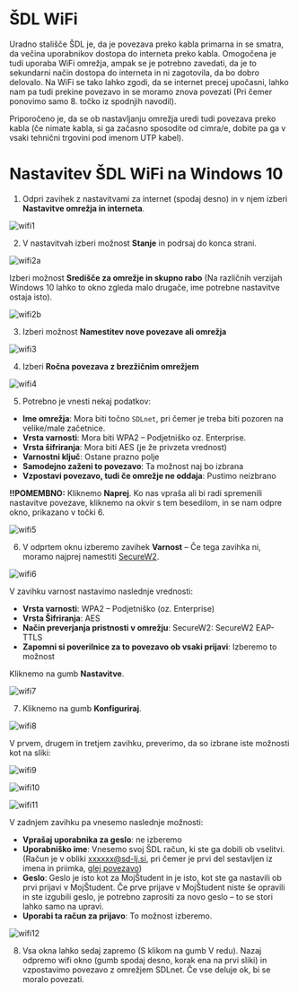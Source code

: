 # ŠDL WiFi

Uradno stališče ŠDL je, da je povezava preko kabla primarna in se smatra, 
da večina uporabnikov dostopa do interneta preko kabla. 
Omogočena je tudi uporaba WiFi omrežja, ampak se je potrebno 
zavedati, da je to sekundarni način dostopa do interneta in 
ni zagotovila, da bo dobro delovalo. Na WiFi se tako lahko zgodi, 
da se internet precej upočasni, lahko nam pa tudi prekine povezavo 
in se moramo znova povezati (Pri čemer ponovimo samo 8. točko iz 
spodnjih navodil).

Priporočeno je, da se ob nastavljanju omrežja uredi tudi povezava 
preko kabla (če nimate kabla, si ga začasno sposodite od cimra/e, 
dobite pa ga v vsaki tehnični trgovini pod imenom UTP kabel).


# Nastavitev ŠDL WiFi na Windows 10

1. Odpri zavihek z nastavitvami za internet (spodaj desno) in v 
   njem izberi **Nastavitve omrežja in interneta**.

![wifi1](../media/wifi/wifi1.png)

2. V nastavitvah izberi možnost **Stanje** in podrsaj do konca strani. 

![wifi2a](../media/wifi/wifi2a.png)

Izberi možnost **Središče za omrežje in skupno rabo** 
(Na različnih verzijah Windows 10 lahko to okno zgleda malo drugače, ime 
potrebne nastavitve ostaja isto).

![wifi2b](../media/wifi/wifi2b.png)

3. Izberi možnost **Namestitev nove povezave ali omrežja**

![wifi3](../media/wifi/wifi3.png)

4. Izberi **Ročna povezava z brezžičnim omrežjem**

![wifi4](../media/wifi/wifi4.png)

5. Potrebno je vnesti nekaj podatkov:

* **Ime omrežja**: Mora biti točno `SDLnet`, pri čemer je treba biti 
  pozoren na velike/male začetnice.
* **Vrsta varnosti**: Mora biti WPA2 – Podjetniško oz. Enterprise.
* **Vrsta šifriranja**: Mora biti AES (je že privzeta vrednost)
* **Varnostni ključ**: Ostane prazno polje
* **Samodejno zaženi to povezavo**: Ta možnost naj bo izbrana
* **Vzpostavi povezavo, tudi če omrežje ne oddaja**: Pustimo neizbrano

**!!POMEMBNO:**
Kliknemo **Naprej**. Ko nas vpraša ali bi radi spremenili nastavitve 
povezave, kliknemo na okvir s tem besedilom, in se nam odpre 
okno, prikazano v točki 6.

![wifi5](../media/wifi/wifi5.png)

6. V odprtem oknu izberemo zavihek **Varnost** – Če tega zavihka ni, 
   moramo najprej namestiti [SecureW2](./SecureW2.md).

![wifi6](../media/wifi/wifi6.png)

V zavihku varnost nastavimo naslednje vrednosti:

* **Vrsta varnosti**: WPA2 – Podjetniško (oz. Enterprise)
* **Vrsta Šifriranja**: AES
* **Način preverjanja pristnosti v omrežju**: SecureW2: SecureW2 EAP-TTLS
* **Zapomni si poverilnice za to povezavo ob vsaki prijavi**: 
  Izberemo to možnost

Kliknemo na gumb **Nastavitve**.

![wifi7](../media/wifi/wifi7.png)

7. Kliknemo na gumb **Konfiguriraj**.

![wifi8](../media/wifi/wifi8.png)

V prvem, drugem in tretjem zavihku, preverimo, da so izbrane iste 
možnosti kot na sliki:

![wifi9](../media/wifi/wifi9.png)

![wifi10](../media/wifi/wifi10.png)

![wifi11](../media/wifi/wifi11.png)


V zadnjem zavihku pa vnesemo naslednje možnosti:
* **Vprašaj uporabnika za geslo**: ne izberemo
* **Uporabniško ime**: Vnesemo svoj ŠDL račun, ki ste ga 
  dobili ob vselitvi. (Račun je v obliki xxxxxx@sd-lj.si, pri 
  čemer je prvi del sestavljen iz imena in priimka,
  [glej povezavo](./Username.md))
* **Geslo**: Geslo je isto kot za MojŠtudent in je isto, 
  kot ste ga nastavili ob prvi prijavi v MojŠtudent. Če 
  prve prijave v MojŠtudent niste še opravili in ste izgubili 
  geslo, je potrebno zaprositi za novo geslo – to se stori 
  lahko samo na upravi.
* **Uporabi ta račun za prijavo**: To možnost izberemo.

![wifi12](../media/wifi/wifi12.png)

8. Vsa okna lahko sedaj zapremo (S klikom na gumb V redu). Nazaj 
   odpremo wifi okno (gumb spodaj desno, korak ena na prvi sliki) 
   in vzpostavimo povezavo z omrežjem SDLnet. Če vse deluje ok, bi 
   se moralo povezati.
